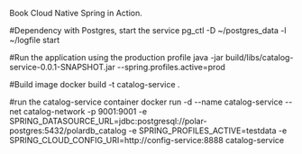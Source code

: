 Book Cloud Native Spring in Action.

#Dependency with Postgres, start the service
pg_ctl -D ~/postgres_data -l ~/logfile start

#Run the application using the production profile
java -jar build/libs/catalog-service-0.0.1-SNAPSHOT.jar --spring.profiles.active=prod

#Build image
docker build -t catalog-service .

#run the catalog-service container
docker run -d --name catalog-service --net catalog-network -p 9001:9001 -e SPRING_DATASOURCE_URL=jdbc:postgresql://polar-postgres:5432/polardb_catalog -e SPRING_PROFILES_ACTIVE=testdata -e SPRING_CLOUD_CONFIG_URI=http://config-service:8888 catalog-service

